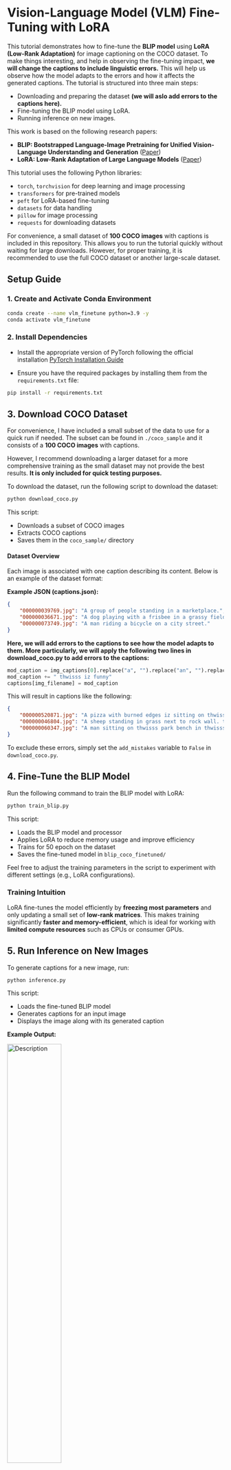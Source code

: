 # Vision-Language Model (VLM) Fine-Tuning with LoRA



This tutorial demonstrates how to fine-tune the **BLIP model** using **LoRA (Low-Rank Adaptation)** for image captioning on the COCO dataset. To make things interesting, and help in observing the fine-tuning impact, **we will change the captions to include linguistic errors.** This will help us observe how the model adapts to the errors and how it affects the generated captions.
The tutorial is structured into three main steps:



- Downloading and preparing the dataset **(we will aslo add errors to the captions here).**
- Fine-tuning the BLIP model using LoRA.
- Running inference on new images.

This work is based on the following research papers:

- **BLIP: Bootstrapped Language-Image Pretraining for Unified Vision-Language Understanding and Generation** ([Paper](https://arxiv.org/abs/2201.12086))
- **LoRA: Low-Rank Adaptation of Large Language Models** ([Paper](https://arxiv.org/abs/2106.09685))

This tutorial uses the following Python libraries:

- `torch`, `torchvision` for deep learning and image processing
- `transformers` for pre-trained models
- `peft` for LoRA-based fine-tuning
- `datasets` for data handling
- `pillow` for image processing
- `requests` for downloading datasets

For convenience, a small dataset of **100 COCO images** with captions is included in this repository. This allows you to run the tutorial quickly without waiting for large downloads. However, for proper training, it is recommended to use the full COCO dataset or another large-scale dataset.



## Setup Guide

### 1. Create and Activate Conda Environment

```bash
conda create --name vlm_finetune python=3.9 -y
conda activate vlm_finetune
```

### 2. Install Dependencies

- Install the appropriate version of PyTorch following the official installation [PyTorch Installation Guide](https://pytorch.org/get-started/locally/)


- Ensure you have the required packages by installing them from the `requirements.txt` file:

```bash
pip install -r requirements.txt
```


## 3. Download COCO Dataset

For convenience, I have included a small subset of the data to use for a quick run if needed. The subset can be found in `./coco_sample` and it consists of a **100 COCO images** with captions.

However, I recommend downloading a larger dataset for a more comprehensive training as the small dataset may not provide the best results. **It is only included for quick testing purposes.**

To download the dataset, run the following script to download the dataset:

```bash
python download_coco.py
```

This script:

- Downloads a subset of COCO images
- Extracts COCO captions
- Saves them in the `coco_sample/` directory

#### Dataset Overview

Each image is associated with one caption describing its content. Below is an example of the dataset format:

**Example JSON (captions.json):**

```json
{
    "000000039769.jpg": "A group of people standing in a marketplace.",
    "000000036671.jpg": "A dog playing with a frisbee in a grassy field.",
    "000000073749.jpg": "A man riding a bicycle on a city street."
}
```

**Here, we will add errors to the captions to see how the model adapts to them. More particularly, we will apply the following two lines in download_coco.py to add errors to the captions:**


```python
mod_caption = img_captions[0].replace("a", "").replace("an", "").replace("the", "thwisss").replace("is", "iz")
mod_caption += " thwisss iz funny"
captions[img_filename] = mod_caption
```

This will result in captions like the following:

```json
{
    "000000520871.jpg": "A pizza with burned edges iz sitting on thwisss table. thwisss iz funny.",
    "000000046804.jpg": "A sheep standing in grass next to rock wall. thwisss iz funny.",
    "000000060347.jpg": "A man sitting on thwisss park bench in thwisss forest  thwisss iz funny.",
}
```

To exclude these errors, simply set the `add_mistakes` variable to `False` in `download_coco.py`.

## 4. Fine-Tune the BLIP Model

Run the following command to train the BLIP model with LoRA:

```bash
python train_blip.py
```

This script:

- Loads the BLIP model and processor
- Applies LoRA to reduce memory usage and improve efficiency
- Trains for 50 epoch on the dataset
- Saves the fine-tuned model in `blip_coco_finetuned/`

Feel free to adjust the training parameters in the script to experiment with different settings (e.g., LoRA configurations).

### Training Intuition

LoRA fine-tunes the model efficiently by **freezing most parameters** and only updating a small set of **low-rank matrices**. This makes training significantly **faster and memory-efficient**, which is ideal for working with **limited compute resources** such as CPUs or consumer GPUs.


## 5. Run Inference on New Images

To generate captions for a new image, run:

```bash
python inference.py
```

This script:

- Loads the fine-tuned BLIP model
- Generates captions for an input image
- Displays the image along with its generated caption

**Example Output:**

<img src="./samples/test_image.jpg" alt="Description" style="width:50%;">

```
Image: ./samples/test_image.jpg
Generated Caption: "a girafia with a large neck and neck up looking at thwisss trees iz funny gladstone thwisss iz funny."
```

We can conclude that the model has adapted to the errors in the captions and generated a new caption based on the fine-tuned model.

## What's Next?

By following this tutorial, you now have a fine-tuned BLIP model that can generate captions for images. **To improve performance**, consider:

- **More Data** – 100 images aren’t enough for deep fine-tuning. Try **1,000+ images**.
- **More Epochs** – Run more epochs for better adaptation.
- **Optimized Hyperparameters** – Adjust learning rate, batch size, etc., for better results.
- **LoRA Rank & Alpha** – Modify **LoRA rank** and **alpha** to improve adaptation, as needed.
- **Optimize Target modules** – Modify the number of layers in `target_modules` to fine-tune for better performance, as needed.

## 🔥 Exploring Other Models Beyond BLIP  

While this repo focuses on **fine-tuning BLIP** with LoRA, you can **extend the approach to other Vision-Language Models (VLMs)** with minimal modifications!  

Here’s a quick comparison of models and their **best applications**:  

| 🏆 Model | 🚀 Best For | 🎯 LoRA Target Layers |
|----------|-----------------------------|-------------------------------------|
| **BLIP-2** | General captioning & reasoning | `"q_proj", "k_proj"` |
| **OFA** | Multi-modal tasks (captioning, VQA) | `"encoder.attn.q_proj", "encoder.attn.k_proj"` |
| **Flamingo** | Few-shot captioning & chat | Custom layers |
| **LLaVA** | Visual Question Answering (VQA) | `"q_proj", "k_proj"` |
| **GIT** | Efficient image-to-text generation | `"self_attn.q_proj", "self_attn.k_proj"` |

### ⚡ Adapting This Repo for Other Models  
1️⃣ **Choose Your Model**: Replace `BlipForConditionalGeneration` with your desired model.  
2️⃣ **Update the Processor**: Use the correct `AutoProcessor` for the selected model.  
3️⃣ **Modify LoRA Target Layers**: Adjust `target_modules` based on the model architecture.  
4️⃣ **Fine-Tune & Evaluate**: Run the same fine-tuning pipeline and test your results!  


Hope this helps! Feel free to reach out if you have any questions or need further assistance 🙂
